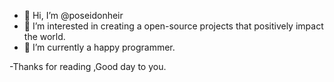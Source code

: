 - 👋 Hi, I’m @poseidonheir
- 👀 I’m interested in creating a open-source projects that positively impact the world.
- 🌱 I’m currently a happy programmer.

-Thanks for reading ,Good day to you.

<!---
poisedonheir/poisedonheir is a ✨ special ✨ repository because its `README.md` (this file) appears on your GitHub profile.
You can click the Preview link to take a look at your changes.
--->
